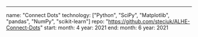 ---
name: "Connect Dots"
technology: ["Python", "SciPy", "Matplotlib", "pandas", "NumPy", "scikit-learn"]
repo: "https://github.com/steciuk/ALHE-Connect-Dots"
start:
  month: 4
  year: 2021
end:
  month: 6
  year: 2021